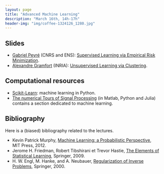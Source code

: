 ```yaml
---
layout: page
title: "Advanced Machine Learning"
description: "March 16th, 14h-17h"
header-img: "img/coffee-1324126_1280.jpg"
---
```


Slides
----

- [Gabriel Peyré](http://www.gpeyre.com) (CNRS and ENS): [Supervised Learning via Empirical Risk Minimization](../slides/mc07-peyre.pdf).
- [Alexandre Gramfort](http://alexandre.gramfort.net/) (INRIA): [Unsupervised Learning via Clustering](../slides/mc12-gramfort.pdf).


Computational resources
----

- [Scikit-Learn](http://scikit-learn.org/): machine learning in Python.
- [The numerical Tours of Signal Processing](http://www.numerical-tours.com) (in Matlab, Python and Julia) contains a section dedicated to machine learning.

Bibliography
----

Here is a (biased) bibliography related to the lectures.

- Kevin Patrick Murphy, [Machine Learning: a Probabilistic Perspective](https://www.cs.ubc.ca/~murphyk/MLbook/), MIT Press, 2012.
- Jerome H. Friedman, Robert Tibshirani et Trevor Hastie, [The Elements of Statistical Learning](https://statweb.stanford.edu/~tibs/ElemStatLearn/), Springer, 2009.
- H. W. Engl, M. Hanke, and A. Neubauer, [Regularization of Inverse Problems](http://www.springer.com/br/book/9780792341574), Springer, 2000.
